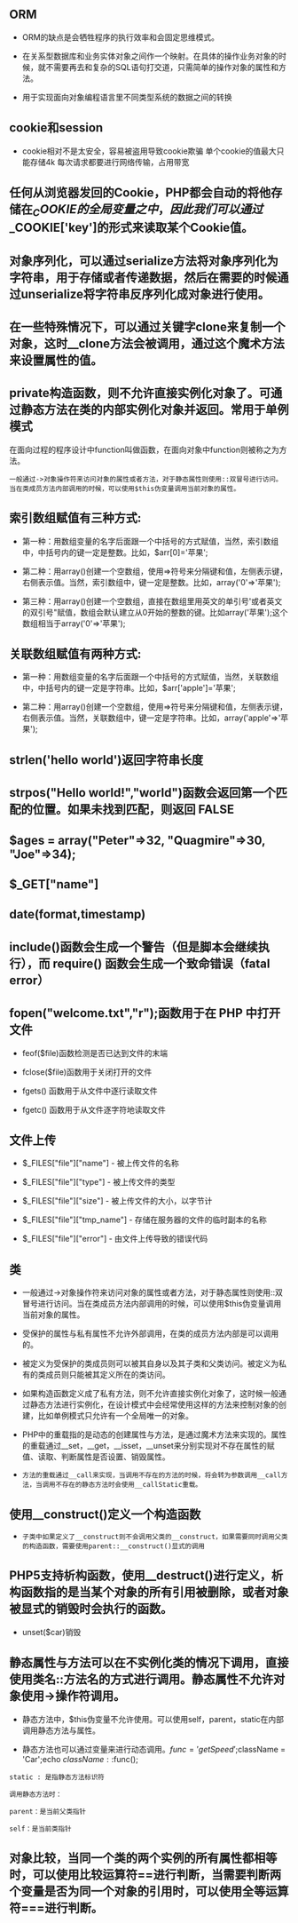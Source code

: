 ## ORM

- ORM的缺点是会牺牲程序的执行效率和会固定思维模式。

- 在关系型数据库和业务实体对象之间作一个映射。在具体的操作业务对象的时候，就不需要再去和复杂的SQL语句打交道，只需简单的操作对象的属性和方法。

- 用于实现面向对象编程语言里不同类型系统的数据之间的转换



## cookie和session

- cookie相对不是太安全，容易被盗用导致cookie欺骗
单个cookie的值最大只能存储4k
每次请求都要进行网络传输，占用带宽



## 任何从浏览器发回的Cookie，PHP都会自动的将他存储在$_COOKIE的全局变量之中，因此我们可以通过$_COOKIE['key']的形式来读取某个Cookie值。



## 对象序列化，可以通过serialize方法将对象序列化为字符串，用于存储或者传递数据，然后在需要的时候通过unserialize将字符串反序列化成对象进行使用。



## 在一些特殊情况下，可以通过关键字clone来复制一个对象，这时__clone方法会被调用，通过这个魔术方法来设置属性的值。



## private构造函数，则不允许直接实例化对象了。可通过静态方法在类的内部实例化对象并返回。常用于单例模式



在面向过程的程序设计中function叫做函数，在面向对象中function则被称之为方法。



`一般通过->对象操作符来访问对象的属性或者方法，对于静态属性则使用::双冒号进行访问。当在类成员方法内部调用的时候，可以使用$this伪变量调用当前对象的属性。`



## 索引数组赋值有三种方式:

- 第一种：用数组变量的名字后面跟一个中括号的方式赋值，当然，索引数组中，中括号内的键一定是整数。比如，$arr[0]='苹果';

- 第二种：用array()创建一个空数组，使用=>符号来分隔键和值，左侧表示键，右侧表示值。当然，索引数组中，键一定是整数。比如，array('0'=>'苹果');

- 第三种：用array()创建一个空数组，直接在数组里用英文的单引号'或者英文的双引号"赋值，数组会默认建立从0开始的整数的键。比如array('苹果');这个数组相当于array('0'=>'苹果');



## 关联数组赋值有两种方式:

- 第一种：用数组变量的名字后面跟一个中括号的方式赋值，当然，关联数组中，中括号内的键一定是字符串。比如，$arr['apple']='苹果';

- 第二种：用array()创建一个空数组，使用=>符号来分隔键和值，左侧表示键，右侧表示值。当然，关联数组中，键一定是字符串。比如，array('apple'=>'苹果');



## strlen('hello world')返回字符串长度


## strpos("Hello world!","world")函数会返回第一个匹配的位置。如果未找到匹配，则返回 FALSE


## $ages = array("Peter"=>32, "Quagmire"=>30, "Joe"=>34);


## $_GET["name"]


## date(format,timestamp)


## include()函数会生成一个警告（但是脚本会继续执行），而 require() 函数会生成一个致命错误（fatal error）


## fopen("welcome.txt","r");函数用于在 PHP 中打开文件

- feof($file)函数检测是否已达到文件的末端

- fclose($file)函数用于关闭打开的文件

- fgets() 函数用于从文件中逐行读取文件

- fgetc() 函数用于从文件逐字符地读取文件



## 文件上传

- $_FILES["file"]["name"] - 被上传文件的名称 

- $_FILES["file"]["type"] - 被上传文件的类型 

- $_FILES["file"]["size"] - 被上传文件的大小，以字节计 

- $_FILES["file"]["tmp_name"] - 存储在服务器的文件的临时副本的名称 

- $_FILES["file"]["error"] - 由文件上传导致的错误代码



## 类

- 一般通过->对象操作符来访问对象的属性或者方法，对于静态属性则使用::双冒号进行访问。当在类成员方法内部调用的时候，可以使用$this伪变量调用当前对象的属性。

- 受保护的属性与私有属性不允许外部调用，在类的成员方法内部是可以调用的。 

- 被定义为受保护的类成员则可以被其自身以及其子类和父类访问。被定义为私有的类成员则只能被其定义所在的类访问。

- 如果构造函数定义成了私有方法，则不允许直接实例化对象了，这时候一般通过静态方法进行实例化，在设计模式中会经常使用这样的方法来控制对象的创建，比如单例模式只允许有一个全局唯一的对象。

- PHP中的重载指的是动态的创建属性与方法，是通过魔术方法来实现的。属性的重载通过__set，__get，__isset，__unset来分别实现对不存在属性的赋值、读取、判断属性是否设置、销毁属性。

- `方法的重载通过__call来实现，当调用不存在的方法的时候，将会转为参数调用__call方法，当调用不存在的静态方法时会使用__callStatic重载。`



## 使用__construct()定义一个构造函数

- `子类中如果定义了__construct则不会调用父类的__construct，如果需要同时调用父类的构造函数，需要使用parent::__construct()显式的调用`



## PHP5支持析构函数，使用__destruct()进行定义，析构函数指的是当某个对象的所有引用被删除，或者对象被显式的销毁时会执行的函数。

- unset($car)销毁



## 静态属性与方法可以在不实例化类的情况下调用，直接使用类名::方法名的方式进行调用。静态属性不允许对象使用->操作符调用。

- 静态方法中，$this伪变量不允许使用。可以使用self，parent，static在内部调用静态方法与属性。

- 静态方法也可以通过变量来进行动态调用。$func = 'getSpeed';$className = 'Car';echo $className::$func();

```
static : 是指静态方法标识符

调用静态方法时：

parent：是当前父类指针

self：是当前类指针
```


## 对象比较，当同一个类的两个实例的所有属性都相等时，可以使用比较运算符==进行判断，当需要判断两个变量是否为同一个对象的引用时，可以使用全等运算符===进行判断。























